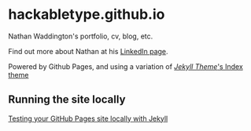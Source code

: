 # hackabletype.github.io

Nathan Waddington's portfolio, cv, blog, etc.

Find out more about Nathan at his [LinkedIn page](https://www.linkedin.com/in/nate-double-u/).

Powered by Github Pages, and using a variation of [_Jekyll Theme_'s Index theme](https://jekyllthemes.io/theme/index-portfolio-jekyll-theme)

## Running the site locally

[Testing your GitHub Pages site locally with Jekyll](https://docs.github.com/en/github/working-with-github-pages/testing-your-github-pages-site-locally-with-jekyll)
